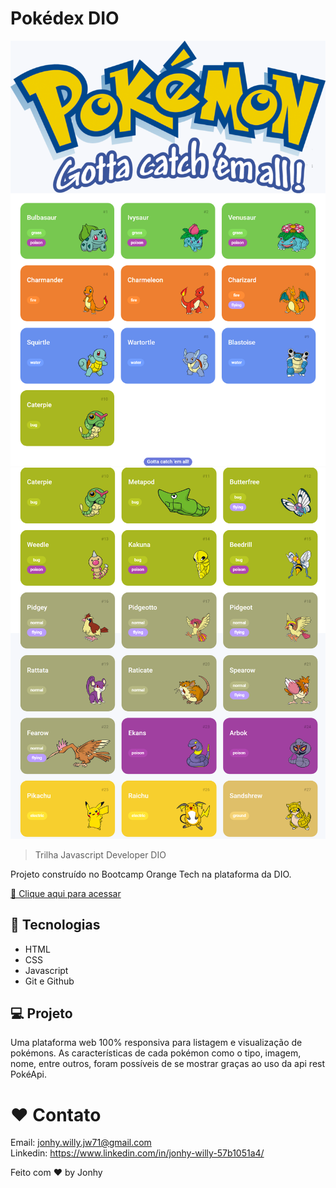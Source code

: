 # Pokédex DIO

![preview](./.github/preview1.png)
![preview](./.github/preview2.png)

> Trilha Javascript Developer DIO

Projeto construído no Bootcamp Orange Tech na plataforma da DIO.

[ 🔗 Clique aqui para acessar](https://projeto-nlw-copa-rocketseat-se2n.vercel.app/)

## 🚀 Tecnologias

- HTML
- CSS
- Javascript
- Git e Github

## 💻 Projeto

Uma plataforma web 100% responsiva para listagem e visualização de pokémons. As características de cada pokémon como o tipo, imagem, nome, entre outros, foram possíveis de se mostrar graças ao uso da api rest PokéApi.

# ❤ Contato

Email: jonhy.willy.jw71@gmail.com <br>
Linkedin: https://www.linkedin.com/in/jonhy-willy-57b1051a4/

Feito com ♥ by Jonhy


